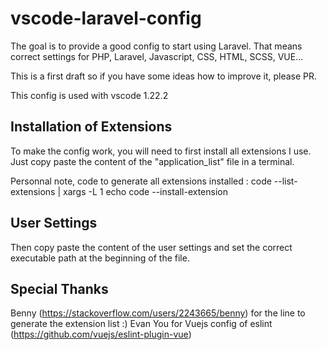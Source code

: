 # vscode-laravel-config
The goal is to provide a good config to start using Laravel.
That means correct settings for PHP, Laravel, Javascript, CSS, HTML, SCSS, VUE...

This is a first draft so if you have some ideas how to improve it, please PR.

This config is used with vscode 1.22.2


## Installation of Extensions
To make the config work, you will need to first install all extensions I use.
Just copy paste the content of the "application_list" file in a terminal.

Personnal note, code to generate all extensions installed : code --list-extensions | xargs -L 1 echo code --install-extension


## User Settings
Then copy paste the content of the user settings and set the correct executable path at the beginning of the file.


## Special Thanks
Benny (https://stackoverflow.com/users/2243665/benny) for the line to generate the extension list :)
Evan You for Vuejs config of eslint (https://github.com/vuejs/eslint-plugin-vue)
